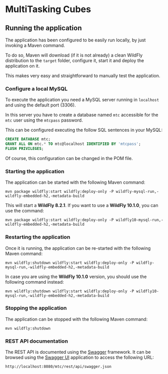 # MultiTasking Cubes

## Running the application
The application has been configured to be easily run locally, by just invoking
a Maven command.

To do so, Maven will download (if it is not already) a clean WildFly
distribution to the `target` folder, configure it, start it and deploy the
application on it.

This makes very easy and straightforward to manually test the application.

### Configure a local MySQL
To execute the application you need a MySQL server running in `localhost` and
using the default port (3306).

In this server you have to create a database named `mtc` accessible for the
`mtc` user using the `mtcpass` password.

This can be configured executing the follow SQL sentences in your MySQL:

```SQL
CREATE DATABASE mtc;
GRANT ALL ON mtc.* TO mtc@localhost IDENTIFIED BY 'mtcpass';
FLUSH PRIVILEGES;
```

Of course, this configuration can be changed in the POM file.

### Starting the application
The application can be started with the following Maven command:

```
mvn package wildfly:start wildfly:deploy-only -P wildfly-mysql-run,-wildfly-embedded-h2,-metadata-build
```

This will start a **WildFly 8.2.1**. If you want to use a **WildFly 10.1.0**,
you can use the command:

```
mvn package wildfly:start wildfly:deploy-only -P wildfly10-mysql-run,-wildfly-embedded-h2,-metadata-build
```

### Restarting the application
Once it is running, the application can be re-started with the following Maven
command:

```
mvn wildfly:shutdown wildfly:start wildfly:deploy-only -P wildfly-mysql-run,-wildfly-embedded-h2,-metadata-build
```

In case you are using the **WildFly 10.1.0** version, you should use the
following command instead:

```
mvn wildfly:shutdown wildfly:start wildfly:deploy-only -P wildfly10-mysql-run,-wildfly-embedded-h2,-metadata-build
```

### Stopping the application
The application can be stopped with the following Maven command:

```
mvn wildfly:shutdown
```

### REST API documentation
The REST API is documented using the [Swagger](https://swagger.io/) framework.
It can be browsed using the [Swagger UI](http://petstore.swagger.io/)
application to access the following URL:

```
http://localhost:8080/mtc/rest/api/swagger.json
```